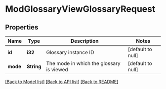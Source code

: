 # ModGlossaryViewGlossaryRequest

## Properties

Name | Type | Description | Notes
------------ | ------------- | ------------- | -------------
**id** | **i32** | Glossary instance ID | [default to null]
**mode** | **String** | The mode in which the glossary is viewed | [default to null]

[[Back to Model list]](../README.md#documentation-for-models) [[Back to API list]](../README.md#documentation-for-api-endpoints) [[Back to README]](../README.md)


